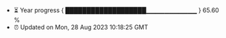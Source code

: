 - ⏳ Year progress { ███████████████████▁▁▁▁▁▁▁▁▁▁▁ } 65.60 %
- ⏰ Updated on Mon, 28 Aug 2023 10:18:25 GMT

